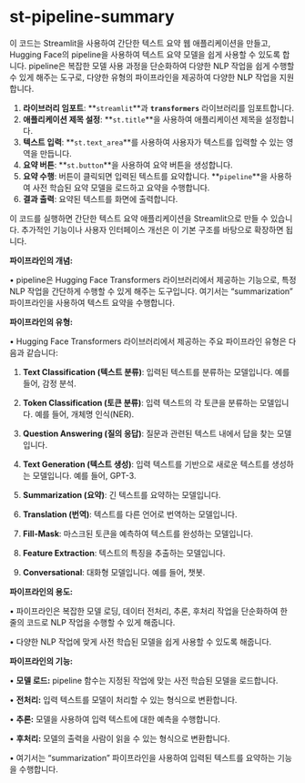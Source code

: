 # st-pipeline-summary
이 코드는 Streamlit을 사용하여 간단한 텍스트 요약 웹 애플리케이션을 만들고, Hugging Face의 pipeline을 사용하여 텍스트 요약 모델을 쉽게 사용할 수 있도록 합니다. pipeline은 복잡한 모델 사용 과정을 단순화하여 다양한 NLP 작업을 쉽게 수행할 수 있게 해주는 도구로, 다양한 유형의 파이프라인을 제공하여 다양한 NLP 작업을 지원합니다.  

1. **라이브러리 임포트**: **`streamlit`**과 **`transformers`** 라이브러리를 임포트합니다.
2. **애플리케이션 제목 설정**: **`st.title`**을 사용하여 애플리케이션 제목을 설정합니다.
3. **텍스트 입력**: **`st.text_area`**를 사용하여 사용자가 텍스트를 입력할 수 있는 영역을 만듭니다.
4. **요약 버튼**: **`st.button`**을 사용하여 요약 버튼을 생성합니다.
5. **요약 수행**: 버튼이 클릭되면 입력된 텍스트를 요약합니다. **`pipeline`**을 사용하여 사전 학습된 요약 모델을 로드하고 요약을 수행합니다.
6. **결과 출력**: 요약된 텍스트를 화면에 출력합니다.

이 코드를 실행하면 간단한 텍스트 요약 애플리케이션을 Streamlit으로 만들 수 있습니다. 추가적인 기능이나 사용자 인터페이스 개선은 이 기본 구조를 바탕으로 확장하면 됩니다.

**파이프라인의 개념:**

•	pipeline은 Hugging Face Transformers 라이브러리에서 제공하는 기능으로, 특정 NLP 작업을 간단하게 수행할 수 있게 해주는 도구입니다. 여기서는 “summarization” 파이프라인을 사용하여 텍스트 요약을 수행합니다.

**파이프라인의 유형:**

•	Hugging Face Transformers 라이브러리에서 제공하는 주요 파이프라인 유형은 다음과 같습니다:

1.	**Text Classification (텍스트 분류)**: 입력된 텍스트를 분류하는 모델입니다. 예를 들어, 감정 분석.

2.	**Token Classification (토큰 분류)**: 입력 텍스트의 각 토큰을 분류하는 모델입니다. 예를 들어, 개체명 인식(NER).

3.	**Question Answering (질의 응답)**: 질문과 관련된 텍스트 내에서 답을 찾는 모델입니다.

4.	**Text Generation (텍스트 생성)**: 입력 텍스트를 기반으로 새로운 텍스트를 생성하는 모델입니다. 예를 들어, GPT-3.

5.	**Summarization (요약)**: 긴 텍스트를 요약하는 모델입니다.

6.	**Translation (번역)**: 텍스트를 다른 언어로 번역하는 모델입니다.

7.	**Fill-Mask**: 마스크된 토큰을 예측하여 텍스트를 완성하는 모델입니다.

8.	**Feature Extraction**: 텍스트의 특징을 추출하는 모델입니다.

9.	**Conversational**: 대화형 모델입니다. 예를 들어, 챗봇.

**파이프라인의 용도:**

•	파이프라인은 복잡한 모델 로딩, 데이터 전처리, 추론, 후처리 작업을 단순화하여 한 줄의 코드로 NLP 작업을 수행할 수 있게 해줍니다.

•	다양한 NLP 작업에 맞게 사전 학습된 모델을 쉽게 사용할 수 있도록 해줍니다.

**파이프라인의 기능:**

•	**모델 로드:** pipeline 함수는 지정된 작업에 맞는 사전 학습된 모델을 로드합니다.

•	**전처리:** 입력 텍스트를 모델이 처리할 수 있는 형식으로 변환합니다.

•	**추론:** 모델을 사용하여 입력 텍스트에 대한 예측을 수행합니다.

•	**후처리:** 모델의 출력을 사람이 읽을 수 있는 형식으로 변환합니다.

•	여기서는 “summarization” 파이프라인을 사용하여 입력된 텍스트를 요약하는 기능을 수행합니다.


